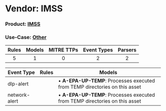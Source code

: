 Vendor: IMSS
============
### Product: [IMSS](../ds_imss_imss.md)
### Use-Case: [Other](../../../../UseCases/uc_other.md)

| Rules | Models | MITRE TTPs | Event Types | Parsers |
|:-----:|:------:|:----------:|:-----------:|:-------:|
|   5   |   1    |     0      |      2      |    2    |

| Event Type    | Rules | Models                                                                          |
| ------------- | ----- | ------------------------------------------------------------------------------- |
| dlp-alert     |       |  • <b>A-EPA-UP-TEMP</b>: Processes executed from TEMP directories on this asset |
| network-alert |       |  • <b>A-EPA-UP-TEMP</b>: Processes executed from TEMP directories on this asset |